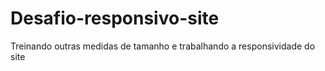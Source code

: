 # Desafio-responsivo-site
Treinando outras medidas de tamanho e trabalhando a responsividade do site
